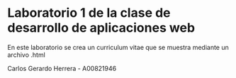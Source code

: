 # Laboratorio 1 de la clase de desarrollo de aplicaciones web
En este laboratorio se crea un curriculum vitae que se muestra mediante un archivo .html

Carlos Gerardo Herrera - A00821946
